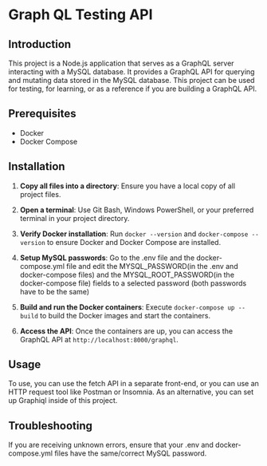 # Graph QL Testing API

## Introduction

This project is a Node.js application that serves as a GraphQL server interacting with a MySQL database. It provides a GraphQL API for querying and mutating data stored in the MySQL database.
This project can be used for testing, for learning, or as a reference if you are building a GraphQL API.

## Prerequisites

- Docker
- Docker Compose

## Installation

1. **Copy all files into a directory**: Ensure you have a local copy of all project files.

2. **Open a terminal**: Use Git Bash, Windows PowerShell, or your preferred terminal in your project directory.

3. **Verify Docker installation**: Run `docker --version` and `docker-compose --version` to ensure Docker and Docker Compose are installed.

4. **Setup MySQL passwords**: Go to the .env file and the docker-compose.yml file and edit the MYSQL_PASSWORD(in the .env and docker-compose files) and the MYSQL_ROOT_PASSWORD(in the docker-compose file) fields to a selected password (both passwords have to be the same)

5. **Build and run the Docker containers**: Execute `docker-compose up --build` to build the Docker images and start the containers.

6. **Access the API**: Once the containers are up, you can access the GraphQL API at `http://localhost:8000/graphql`.

## Usage

To use, you can use the fetch API in a separate front-end, or you can use an HTTP request tool like Postman or Insomnia. As an alternative, you can set up Graphiql inside of this project. 

## Troubleshooting

If you are receiving unknown errors, ensure that your .env and docker-compose.yml files have the same/correct MySQL password.
